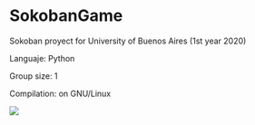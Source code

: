 # SokobanGame
Sokoban proyect for University of Buenos Aires (1st year 2020)

Languaje: Python

Group size: 1

Compilation: on GNU/Linux 

<image src="/Imagenes/eleccion-nivel.png">


